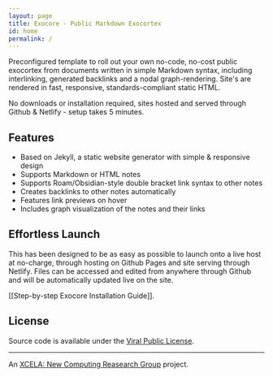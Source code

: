 ```yaml
---
layout: page
title: Exocore - Public Markdown Exocortex
id: home
permalink: /
---
```


Preconfigured template to roll out your own no-code, no-cost public exocortex from documents written in simple Markdown syntax, including interlinking, generated backlinks and a nodal graph-rendering. Site's are rendered in fast, responsive, standards-compliant static HTML. 

No downloads or installation required, sites hosted and served through Github & Netlify - setup takes 5 minutes.

## Features

- Based on Jekyll, a static website generator with simple & responsive design
- Supports Markdown or HTML notes
- Supports Roam/Obsidian-style double bracket link syntax to other notes
- Creates backlinks to other notes automatically
- Features link previews on hover
- Includes graph visualization of the notes and their links

## Effortless Launch

This has been designed to be as easy as possible to launch onto a live host at no-charge, through hosting on Github Pages and site serving through Netlify. Files can be accessed and edited from anywhere through Github and will be automatically updated live on the site.

[[Step-by-step Exocore Installation Guide]].

## License

Source code is available under the [Viral Public License](LICENSE.md).

---

An [XCELA: New Computing Reasearch Group](https://xcela.org) project.